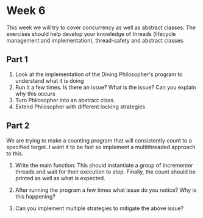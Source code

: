 # Week 6

This week we will try to cover concurrency as well as abstract classes. The exercises
should help develop your knowledge of threads (lifecycle management and implementation),
thread-safety and abstract classes.

## Part 1
1. Look at the implementation of the Dining Philosopher's program to understand what it is doing
2. Run it a few times. Is there an issue? What is the issue? Can you explain why this occurs
3. Turn Philosopher into an abstract class.
4. Extend Philosopher with different locking strategies

## Part 2
We are trying to make a counting program that will consistently count to a specified target. I want
it to be fast so implement a multithreaded approach to this.

1. Write the main function: This should instantiate a group of Incrementer threads and
wait for their execution to stop. Finally, the count should be printed as well as what is 
   expected.
   
2. After running the program a few times what issue do you notice? Why is this happening?
3. Can you implement multiple strategies to mitigate the above issue?